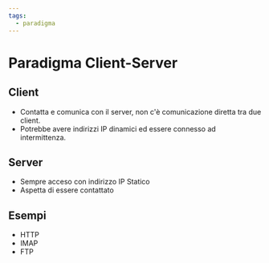 ```yaml
---
tags:
  - paradigma
---
```

# Paradigma Client-Server

## Client

- Contatta e comunica con il server, non c'è comunicazione diretta tra due client.
- Potrebbe avere indirizzi IP dinamici ed essere connesso ad intermittenza.

## Server

- Sempre acceso con indirizzo IP Statico
- Aspetta di essere contattato

## Esempi

- HTTP
- IMAP
- FTP